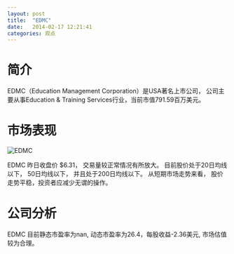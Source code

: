 ```yaml
---
layout: post
title:  "EDMC"
date:   2014-02-17 12:21:41
categories: 观点
---
```


# 简介
EDMC（Education Management Corporation）是USA著名上市公司，
公司主要从事Education & Training Services行业，当前市值791.59百万美元。

# 市场表现

![EDMC](http://finviz.com/chart.ashx?t=EDMC&ty=c&ta=1&p=d&s=l)

EDMC 昨日收盘价 $6.31，
交易量较正常情况有所放大。
目前股价处于20日均线以下，
50日均线以下，
并且处于200日均线以下。
从短期市场走势来看，
股价走势平稳，投资者应减少无谓的操作。

# 公司分析
EDMC 目前静态市盈率为nan, 动态市盈率为26.4，每股收益-2.36美元,
市场估值较为合理。
